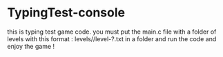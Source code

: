 # TypingTest-console
this is typing test game code. you must put the main.c file with a folder of levels with this format : levels//level-?.txt in a folder and run the code and enjoy the game !
